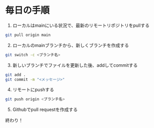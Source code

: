 # 毎日の手順
 
1. ローカルはmainにいる状況で、最新のリモートリポジトリをpullする
```bash
git pull origin main
```

2. ローカルのmainブランチから、新しくブランチを作成する
```bash
git switch -c <ブランチ名>
```

3. 新しいブランチでファイルを更新した後、addしてcommitする
```bash
git add .
git commit -m "<メッセージ>"
```

4. リモートにpushする
```bash
git push origin <ブランチ名>
```

5. Githubでpull requestを作成する

終わり！
